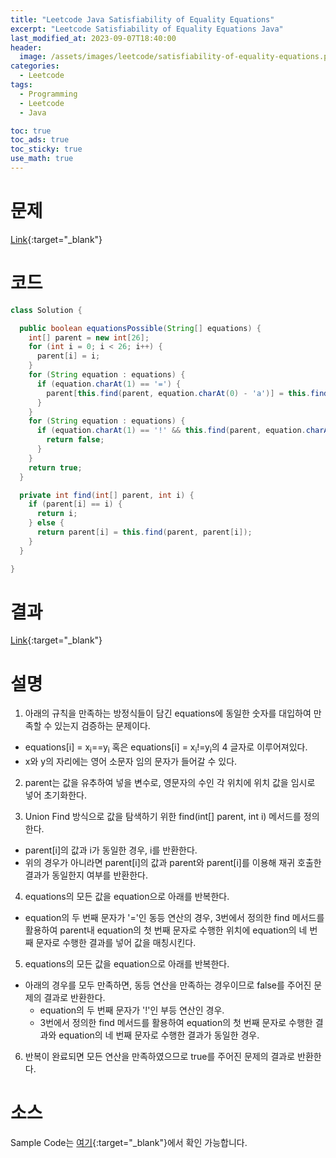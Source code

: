 ```yaml
---
title: "Leetcode Java Satisfiability of Equality Equations"
excerpt: "Leetcode Satisfiability of Equality Equations Java"
last_modified_at: 2023-09-07T18:40:00
header:
  image: /assets/images/leetcode/satisfiability-of-equality-equations.png
categories:
  - Leetcode
tags:
  - Programming
  - Leetcode
  - Java

toc: true
toc_ads: true
toc_sticky: true
use_math: true
---
```

# 문제
[Link](https://leetcode.com/problems/satisfiability-of-equality-equations){:target="_blank"}

# 코드
```java
class Solution {

  public boolean equationsPossible(String[] equations) {
    int[] parent = new int[26];
    for (int i = 0; i < 26; i++) {
      parent[i] = i;
    }
    for (String equation : equations) {
      if (equation.charAt(1) == '=') {
        parent[this.find(parent, equation.charAt(0) - 'a')] = this.find(parent, equation.charAt(3) - 'a');
      }
    }
    for (String equation : equations) {
      if (equation.charAt(1) == '!' && this.find(parent, equation.charAt(0) - 'a') == this.find(parent, equation.charAt(3) - 'a')) {
        return false;
      }
    }
    return true;
  }

  private int find(int[] parent, int i) {
    if (parent[i] == i) {
      return i;
    } else {
      return parent[i] = this.find(parent, parent[i]);
    }
  }

}
```

# 결과
[Link](https://leetcode.com/problems/satisfiability-of-equality-equations/submissions/1042925276/){:target="_blank"}

# 설명
1. 아래의 규칙을 만족하는 방정식들이 담긴 equations에 동일한 숫자를 대입하여 만족할 수 있는지 검증하는 문제이다.
- equations[i] = x<sub>i</sub>==y<sub>i</sub> 혹은 equations[i] = x<sub>i</sub>!=y<sub>i</sub>의 4 글자로 이루어져있다.
- x와 y의 자리에는 영어 소문자 임의 문자가 들어갈 수 있다.

2. parent는 값을 유추하여 넣을 변수로, 영문자의 수인 각 위치에 위치 값을 임시로 넣어 초기화한다.

3. Union Find 방식으로 값을 탐색하기 위한 find(int[] parent, int i) 메서드를 정의한다.
- parent[i]의 값과 i가 동일한 경우, i를 반환한다.
- 위의 경우가 아니라면 parent[i]의 값과 parent와 parent[i]를 이용해 재귀 호출한 결과가 동일한지 여부를 반환한다.

4. equations의 모든 값을 equation으로 아래를 반복한다.
- equation의 두 번째 문자가 '='인 동등 연산의 경우, 3번에서 정의한 find 메서드를 활용하여 parent내 equation의 첫 번째 문자로 수행한 위치에 equation의 네 번째 문자로 수행한 결과를 넣어 값을 매칭시킨다.

5. equations의 모든 값을 equation으로 아래를 반복한다.
- 아래의 경우를 모두 만족하면, 동등 연산을 만족하는 경우이므로 false를 주어진 문제의 결과로 반환한다.
  - equation의 두 번째 문자가 '!'인 부등 연산인 경우.
  - 3번에서 정의한 find 메서드를 활용하여 equation의 첫 번째 문자로 수행한 결과와 equation의 네 번째 문자로 수행한 결과가 동일한 경우.

6. 반복이 완료되면 모든 연산을 만족하였으므로 true를 주어진 문제의 결과로 반환한다.

# 소스
Sample Code는 [여기](https://github.com/GracefulSoul/leetcode/blob/master/src/main/java/gracefulsoul/problems/SatisfiabilityOfEqualityEquations.java){:target="_blank"}에서 확인 가능합니다.